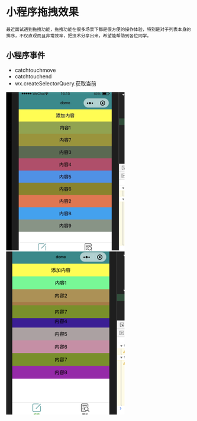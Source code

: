 # 小程序拖拽效果
    最近面试遇到拖拽功能，拖拽功能在很多场景下都是很方便的操作体验，特别是对于列表本身的排序，不仅直观而且非常效率，把技术分享出来，希望能帮助到各位同学。

## 小程序事件
- catchtouchmove
- catchtouchend 
- wx.createSelectorQuery.获取当前

<img src="./ceshi.jpg" width="320">

<img src="./ceshi1.png" width="320">